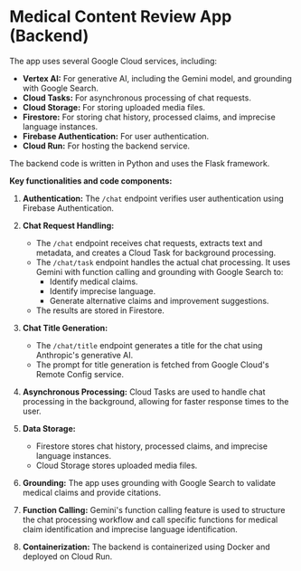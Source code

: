 # Medical Content Review App (Backend)

The app uses several Google Cloud services, including:

* **Vertex AI:** For generative AI, including the Gemini model, and grounding with Google Search.
* **Cloud Tasks:** For asynchronous processing of chat requests.
* **Cloud Storage:** For storing uploaded media files.
* **Firestore:** For storing chat history, processed claims, and imprecise language instances.
* **Firebase Authentication:** For user authentication.
* **Cloud Run:** For hosting the backend service.

The backend code is written in Python and uses the Flask framework.

**Key functionalities and code components:**

1. **Authentication:** The `/chat` endpoint verifies user authentication using Firebase Authentication.

2. **Chat Request Handling:**
   * The `/chat` endpoint receives chat requests, extracts text and metadata, and creates a Cloud Task for background processing.
   * The `/chat/task` endpoint handles the actual chat processing. It uses Gemini with function calling and grounding with Google Search to:
     * Identify medical claims.
     * Identify imprecise language.
     * Generate alternative claims and improvement suggestions.
   * The results are stored in Firestore.

3. **Chat Title Generation:**
   * The `/chat/title` endpoint generates a title for the chat using Anthropic's generative AI.
   * The prompt for title generation is fetched from Google Cloud's Remote Config service.

4. **Asynchronous Processing:** Cloud Tasks are used to handle chat processing in the background, allowing for faster response times to the user.

5. **Data Storage:**
   * Firestore stores chat history, processed claims, and imprecise language instances.
   * Cloud Storage stores uploaded media files.

6. **Grounding:** The app uses grounding with Google Search to validate medical claims and provide citations.

7. **Function Calling:** Gemini's function calling feature is used to structure the chat processing workflow and call specific functions for medical claim identification and imprecise language identification.

8. **Containerization:** The backend is containerized using Docker and deployed on Cloud Run.

